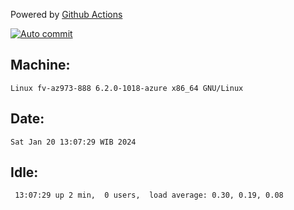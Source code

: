 Powered by [Github Actions](https://github.com/features/actions)

[![Auto commit](https://github.com/hiage/workstation/workflows/Auto%20commit/badge.svg)](https://github.com/hiage/workstation/actions?query=workflow%3A%22Auto+commit%22)

## Machine:
```
Linux fv-az973-888 6.2.0-1018-azure x86_64 GNU/Linux
```
## Date:
```
Sat Jan 20 13:07:29 WIB 2024
```
## Idle:
```
 13:07:29 up 2 min,  0 users,  load average: 0.30, 0.19, 0.08
```
